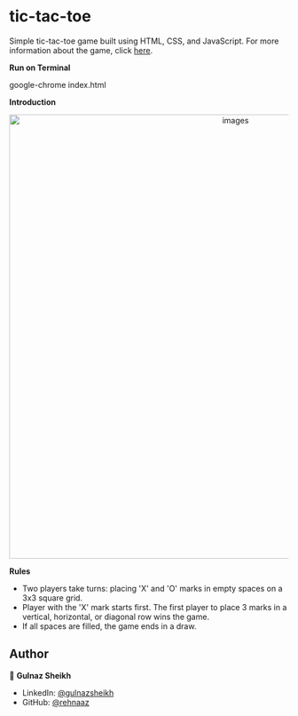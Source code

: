 # tic-tac-toe

Simple tic-tac-toe game built using HTML, CSS, and JavaScript. For more information about the game, click [here](https://en.wikipedia.org/wiki/Tic-tac-toe).



 **Run on Terminal**

google-chrome index.html


**Introduction**

<p align="center">
    <img alt="images" src="https://raw.githubusercontent.com/arasgungore/tic-tac-toe/main/images/screen.jpg" width="800">
</p>


**Rules**

- Two players take turns: placing 'X' and 'O' marks in empty spaces on a 3x3 square grid.
- Player with the 'X' mark starts first. The first player to place 3 marks in a vertical, horizontal, or diagonal row wins the game.
- If all spaces are filled, the game ends in a draw.


## Author

👤 **Gulnaz Sheikh**

* LinkedIn: [@gulnazsheikh](https://www.linkedin.com/in/gulnaz-s-5779b4b1)
* GitHub: [@rehnaaz](https://github.com/rehnaaz)
